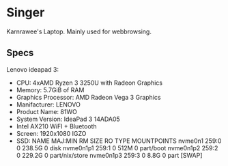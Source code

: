 # Singer

Karnrawee's Laptop. Mainly used for webbrowsing. 

## Specs

Lenovo ideapad 3:

- CPU: 4xAMD Ryzen 3 3250U with Radeon Graphics
- Memory: 5.7GiB of RAM
- Graphics Processor: AMD Radeon Vega 3 Graphics
- Manifacturer: LENOVO
- Product Name: 81WO
- System Version: IdeaPad 3 14ADA05
- Intel AX210 WiFI + Bluetooth
- Screen: 1920x1080 IGZO
- SSD: 
  NAME      MAJ:MIN     RM  SIZE    RO TYPE MOUNTPOINTS
  nvme0n1   259:0       0   238.5G  0   disk
  nvme0n1p1 259:1       0   512M    0   part/boot
  nvme0n1p2 259:2       0   229.2G  0   part/nix/store
  nvme0n1p3 259:3       0   8.8G    0   part [SWAP]
